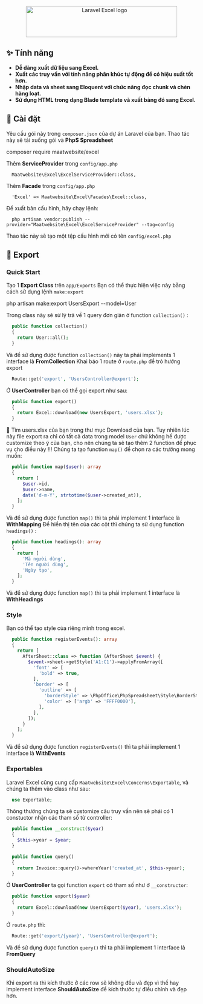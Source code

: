 <p align="center">
<img src="https://user-images.githubusercontent.com/7728097/67977317-26178100-fc18-11e9-943e-c5302ca32622.png" width="400" height="82" alt="Laravel Excel logo">
</p>

## ✨ Tính năng
- **Dễ dàng xuất dữ liệu sang Excel.**
- **Xuất các truy vấn với tính năng phân khúc tự động để có hiệu suất tốt hơn.**
- **Nhập data và sheet sang Eloquent với chức năng đọc chunk và chèn hàng loạt.**
- **Sử dụng HTML trong dạng Blade template và xuất bảng đó sang Excel.**

## 🔧 Cài đặt
Yêu cầu gói này trong `composer.json` của dự án Laravel của bạn. Thao tác này sẽ tải xuống gói và **PhpS Spreadsheet**

  composer require maatwebsite/excel

Thêm **ServiceProvider** trong `config/app.php`

```
  Maatwebsite\Excel\ExcelServiceProvider::class,
```

Thêm **Facade** trong `config/app.php`

```
  'Excel' => Maatwebsite\Excel\Facades\Excel::class,
```

Để xuất bản cấu hình, hãy chạy lệnh:

```
  php artisan vendor:publish --provider="Maatwebsite\Excel\ExcelServiceProvider" --tag=config
```

Thao tác này sẽ tạo một tệp cấu hình mới có tên `config/excel.php`

## 🚀 Export
### Quick Start
Tạo 1 **Export Class** trên `app/Exports`
Bạn có thể thực hiện việc này bằng cách sử dụng lệnh `make:export`

  php artisan make:export UsersExport --model=User

Trong class này sẽ sử lý trả về 1 query đơn giản ở function `collection()` :

```php
  public function collection()
  {
    return User::all();
  }
```

Và để sử dụng được function `collection()` này ta phải implements 1 interface là **FromCollection**
Khai báo 1 route ở `route.php` để trỏ hướng export

```php
  Route::get('export', 'UsersController@export');
```

Ở **UserController** bạn có thể gọi export như sau:

```php
  public function export() 
  {
    return Excel::download(new UsersExport, 'users.xlsx');
  }
```

📄 Tìm users.xlsx của bạn trong thư mục Download của bạn. 
Tuy nhiên lúc này file export ra chỉ có tất cả data trong model `User` chứ không hề được customize theo ý của bạn, cho nên chúng ta sẽ tạo thêm 2 function để phục vụ cho điều này !!!
Chúng ta tạo function `map()` để chọn ra các trường mong muốn:

```php
  public function map($user): array
  {
    return [
      $user->id,
      $user->name,
      date('d-m-Y', strtotime($user->created_at)),
    ];
  }
```

Và để sử dụng được function `map()` thì ta phải implement 1 interface là **WithMapping**
Để hiển thị tên của các cột thì chúng ta sử dụng function `headings()` :

```php
  public function headings(): array
  {
    return [
      'Mã người dùng',
      'Tên người dùng',
      'Ngày tạo',
    ];
  }
```

Và để sử dụng được function `map()` thì ta phải implement 1 interface là **WithHeadings**

### Style
Bạn có thể tạo style của riêng mình trong excel.

```php
  public function registerEvents(): array
  {
    return [
      AfterSheet::class => function (AfterSheet $event) {
        $event->sheet->getStyle('A1:C1')->applyFromArray([
          'font' => [
            'bold' => true,
          ],
          'border' => [
            'outline' => [
              'borderStyle' => \PhpOffice\PhpSpreadsheet\Style\BorderStyle::class,
              'color' => ['argb' => 'FFFF0000'],
            ],
          ],
        ]);
      }
    ];
  }
```

Và để sử dụng được function `registerEvents()` thì ta phải implement 1 interface là **WithEvents**

### Exportables
Laravel Excel cũng cung cấp `Maatwebsite\Excel\Concerns\Exportable`, và chúng ta thêm vào class như sau:

```php
  use Exportable;
```

Thông thường chúng ta sẽ customize câu truy vấn nên sẽ phải có 1 constuctor nhận các tham số từ controller:

```php
  public function __construct($year)
  {
    $this->year = $year;
  }

  public function query()
  {
    return Invoice::query()->whereYear('created_at', $this->year);
  }
```

Ở **UserController** ta gọi function `export` có tham số như ở ``__constructor``:

```php
  public function export($year) 
  {
    return Excel::download(new UsersExport($year), 'users.xlsx');
  }
```

Ở `route.php` thì:

```php
  Route::get('export/{year}', 'UsersController@export');
```

Và để sử dụng được function `query()` thì ta phải implement 1 interface là **FromQuery**

### ShouldAutoSize
Khi export ra thì kích thước ở các row sẽ không đều và đẹp vì thế hay implement interface **ShouldAutoSize** để kích thước tự điều chỉnh và đẹp hơn.